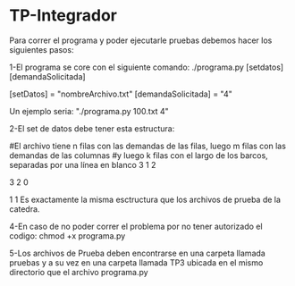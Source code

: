 # TP-Integrador
Para correr el programa y poder ejecutarle pruebas debemos hacer los siguientes pasos:

1-El programa se core con el siguiente comando: ./programa.py [setdatos] [demandaSolicitada]

[setDatos] = "nombreArchivo.txt" [demandaSolicitada] = "4"

Un ejemplo seria: "./programa.py 100.txt 4"

2-El set de datos debe tener esta estructura:

#El archivo tiene n filas con las demandas de las filas, luego m filas con las demandas de las columnas
#y luego k filas con el largo de los barcos, separadas por una línea en blanco
3
1
2

3
2
0

1
1
Es exactamente la misma esctructura que los archivos de prueba de la catedra.

4-En caso de no poder correr el problema por no tener autorizado el codigo: chmod +x programa.py

5-Los archivos de Prueba deben encontrarse en una carpeta llamada pruebas y a su vez en una carpeta llamada TP3 ubicada en el mismo directorio que el archivo programa.py
